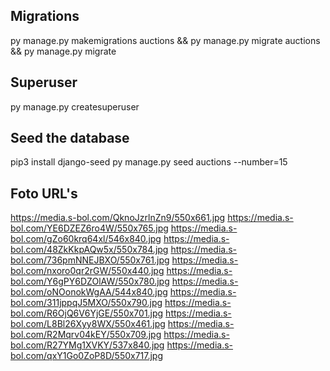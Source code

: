 ## Migrations

py manage.py makemigrations auctions &&
py manage.py migrate auctions &&
py manage.py migrate

## Superuser

py manage.py createsuperuser

## Seed the database

pip3 install django-seed
py manage.py seed auctions --number=15

## Foto URL's

https://media.s-bol.com/QknoJzrlnZn9/550x661.jpg
https://media.s-bol.com/YE6DZEZ6ro4W/550x765.jpg
https://media.s-bol.com/gZo60krq64xl/546x840.jpg
https://media.s-bol.com/48ZkKkpAQw5x/550x784.jpg
https://media.s-bol.com/736pmNNEJBXO/550x761.jpg
https://media.s-bol.com/nxoro0qr2rGW/550x440.jpg
https://media.s-bol.com/Y6gPY6DZOlAW/550x780.jpg
https://media.s-bol.com/oNOonokWgAA/544x840.jpg
https://media.s-bol.com/311jppqJ5MXO/550x790.jpg
https://media.s-bol.com/R6OjQ6V6YjGE/550x701.jpg
https://media.s-bol.com/L8Bl26Xyy8WX/550x461.jpg
https://media.s-bol.com/R2Mqrv04kEY/550x709.jpg
https://media.s-bol.com/R27YMg1XVKY/537x840.jpg
https://media.s-bol.com/qxY1Go0ZoP8D/550x717.jpg

